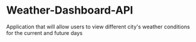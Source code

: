 # Weather-Dashboard-API
Application that will allow users to view  different city's weather conditions for the current and future days 
